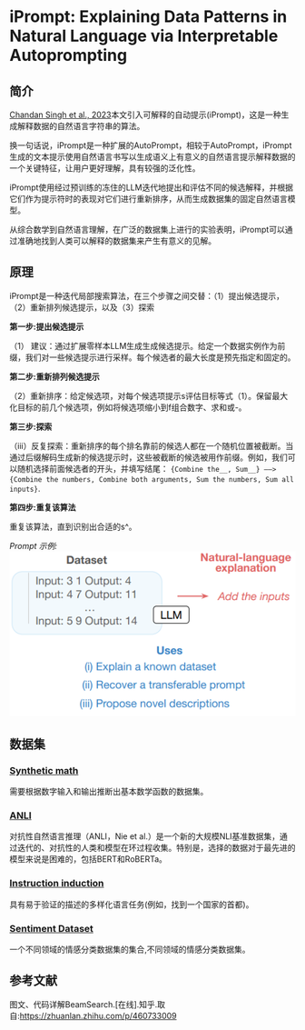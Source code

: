 # iPrompt: Explaining Data Patterns in Natural Language via Interpretable Autoprompting

## 简介

[Chandan Singh et al., 2023](https://doi.org/10.48550/arXiv.2210.01848)本文引入可解释的自动提示(iPrompt)，这是一种生成解释数据的自然语言字符串的算法。

换一句话说，iPrompt是一种扩展的AutoPrompt，相较于AutoPrompt，iPrompt生成的文本提示使用自然语言书写以生成语义上有意义的自然语言提示解释数据的一个关键特征，让用户更好理解，具有较强的泛化性。

iPrompt使用经过预训练的冻住的LLM迭代地提出和评估不同的候选解释，并根据它们作为提示符时的表现对它们进行重新排序，从而生成数据集的固定自然语言模型。

从综合数学到自然语言理解，在广泛的数据集上进行的实验表明，iPrompt可以通过准确地找到人类可以解释的数据集来产生有意义的见解。

## 原理

iPrompt是一种迭代局部搜索算法，在三个步骤之间交替：（1）提出候选提示，（2）重新排列候选提示，以及（3）探索

**第一步:提出候选提示**

（1） 建议：通过扩展零样本LLM生成生成候选提示。给定一个数据实例作为前缀，我们对一些候选提示进行采样。每个候选者的最大长度是预先指定和固定的。

**第二步:重新排列候选提示**

（2）重新排序：给定候选项，对每个候选项提示s评估目标等式（1）。保留最大化目标的前几个候选项，例如将候选项缩小到f组合数字、求和或-。

**第三步:探索**

（iii）反复探索：重新排序的每个排名靠前的候选人都在一个随机位置被截断。当通过后缀解码生成新的候选提示时，这些被截断的候选被用作前缀。例如，我们可以随机选择前面候选者的开头，并填写结尾： ```{Combine the__, Sum__} ——>{Combine the numbers, Combine both arguments, Sum the numbers, Sum all inputs}```.

**第四步:重复该算法**

重复该算法，直到识别出合适的s^。

*Prompt 示例:*
![img.png](img.png)


## 数据集

### [Synthetic math](https://paperswithcode.com/paper/measuring-mathematical-problem-solving-with)
需要根据数字输入和输出推断出基本数学函数的数据集。

### [ANLI](https://github.com/facebookresearch/anli)
对抗性自然语言推理（ANLI，Nie et al.）是一个新的大规模NLI基准数据集，通过迭代的、对抗性的人类和模型在环过程收集。特别是，选择的数据对于最先进的模型来说是困难的，包括BERT和RoBERTa。

### [Instruction induction](https://arxiv.org/pdf/2205.10782.pdf)
具有易于验证的描述的多样化语言任务(例如，找到一个国家的首都)。

### [Sentiment Dataset](https://www.aclweb.org/anthology/D13-1170.pdf)

一个不同领域的情感分类数据集的集合,不同领域的情感分类数据集。

## 参考文献
图文、代码详解BeamSearch.[在线].知乎.取自:https://zhuanlan.zhihu.com/p/460733009
